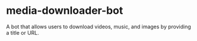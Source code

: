 # media-downloader-bot
A bot that allows users to download videos, music, and images by providing a title or URL.
